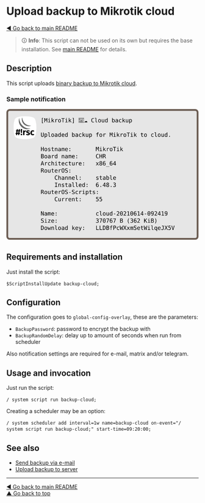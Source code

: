 Upload backup to Mikrotik cloud
===============================

[◀ Go back to main README](../README.md)

> 🛈 **Info**: This script can not be used on its own but requires the base
> installation. See [main README](../README.md) for details.

Description
-----------

This script uploads [binary backup to Mikrotik cloud](https://wiki.mikrotik.com/wiki/Manual:IP/Cloud#Backup).

### Sample notification

![backup-cloud notification](backup-cloud.d/notification.svg)

Requirements and installation
-----------------------------

Just install the script:

    $ScriptInstallUpdate backup-cloud;

Configuration
-------------

The configuration goes to `global-config-overlay`, these are the parameters:

* `BackupPassword`: password to encrypt the backup with
* `BackupRandomDelay`: delay up to amount of seconds when run from scheduler

Also notification settings are required for e-mail, matrix and/or telegram.

Usage and invocation
--------------------

Just run the script:

    / system script run backup-cloud;

Creating a scheduler may be an option:

    / system scheduler add interval=1w name=backup-cloud on-event="/ system script run backup-cloud;" start-time=09:20:00;

See also
--------

* [Send backup via e-mail](backup-email.md)
* [Upload backup to server](backup-upload.md)

---
[◀ Go back to main README](../README.md)  
[▲ Go back to top](#top)
